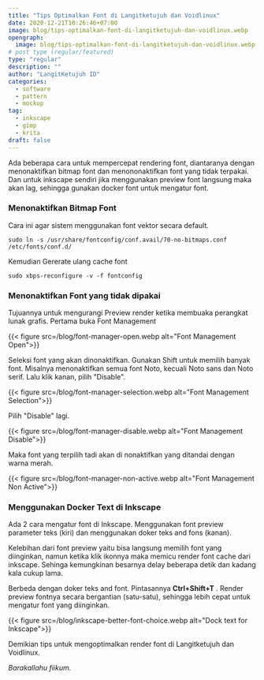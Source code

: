 ```yaml
---
title: "Tips Optimalkan Font di Langitketujuh dan Voidlinux"
date: 2020-12-21T10:26:46+07:00
image: blog/tips-optimalkan-font-di-langitketujuh-dan-voidlinux.webp
opengraph:
  image: blog/tips-optimalkan-font-di-langitketujuh-dan-voidlinux.webp
# post type (regular/featured)
type: "regular"
description: ""
author: "LangitKetujuh ID"
categories:
  - software
  - pattern
  - mockup
tag:
  - inkscape
  - gimp
  - krita
draft: false
---
```


Ada beberapa cara untuk mempercepat rendering font, diantaranya dengan menonaktifkan bitmap font dan menononaktifkan font yang tidak terpakai. Dan untuk inkscape sendiri jika menggunakan preview font langsung maka akan lag, sehingga gunakan docker font untuk mengatur font.

### Menonaktifkan Bitmap Font

Cara ini agar sistem menggunakan font vektor secara default.

```
sudo ln -s /usr/share/fontconfig/conf.avail/70-no-bitmaps.conf /etc/fonts/conf.d/
```
Kemudian Gererate ulang cache font

```
sudo xbps-reconfigure -v -f fontconfig
```

### Menonaktifkan Font yang tidak dipakai

Tujuannya untuk mengurangi Preview render ketika membuaka perangkat lunak grafis. Pertama buka Font Management

{{< figure src=/blog/font-manager-open.webp alt="Font Management Open">}}

Seleksi font yang akan dinonaktifkan. Gunakan Shift untuk memilih banyak font. Misalnya menonaktifkan semua font Noto, kecuali Noto sans dan Noto serif. Lalu klik kanan, pilih "Disable".

{{< figure src=/blog/font-manager-selection.webp alt="Font Management Selection">}}

Pilih "Disable" lagi.

{{< figure src=/blog/font-manager-disable.webp alt="Font Management Disable">}}

Maka font yang terpilih tadi akan di nonaktifkan yang ditandai dengan warna merah.

{{< figure src=/blog/font-manager-non-active.webp alt="Font Management Non Active">}}

### Menggunakan Docker Text di Inkscape

Ada 2 cara mengatur font di Inkscape. Menggunakan font preview parameter teks (kiri) dan menggunakan doker teks and fons (kanan).

Kelebihan dari font preview yaitu bisa langsung memilih font yang diinginkan, namun ketika klik ikonnya maka memicu render font cache dari inkscape. Sehinga kemungkinan besarnya delay beberapa detik dan kadang kala cukup lama.

Berbeda dengan doker teks and font. Pintasannya **Ctrl+Shift+T** . Render preview fontnya secara bergantian (satu-satu), sehingga lebih cepat untuk mengatur font yang diinginkan.

{{< figure src=/blog/inkscape-better-font-choice.webp alt="Dock text for Inkscape">}}

Demikian tips untuk mengoptimalkan render font di Langitketujuh dan Voidlinux.

_Barakallahu fiikum._
